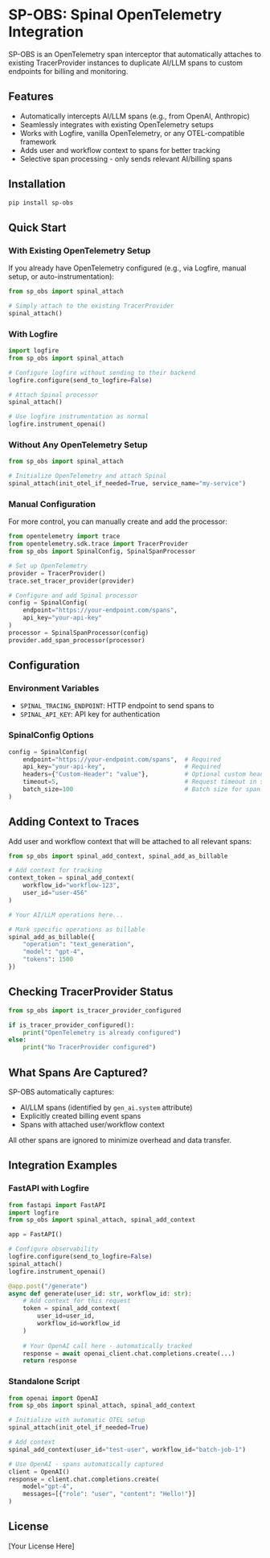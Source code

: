 # SP-OBS: Spinal OpenTelemetry Integration

SP-OBS is an OpenTelemetry span interceptor that automatically attaches to existing TracerProvider instances to duplicate AI/LLM spans to custom endpoints for billing and monitoring.

## Features

- Automatically intercepts AI/LLM spans (e.g., from OpenAI, Anthropic)
- Seamlessly integrates with existing OpenTelemetry setups
- Works with Logfire, vanilla OpenTelemetry, or any OTEL-compatible framework
- Adds user and workflow context to spans for better tracking
- Selective span processing - only sends relevant AI/billing spans

## Installation

```bash
pip install sp-obs
```

## Quick Start

### With Existing OpenTelemetry Setup

If you already have OpenTelemetry configured (e.g., via Logfire, manual setup, or auto-instrumentation):

```python
from sp_obs import spinal_attach

# Simply attach to the existing TracerProvider
spinal_attach()
```

### With Logfire

```python
import logfire
from sp_obs import spinal_attach

# Configure logfire without sending to their backend
logfire.configure(send_to_logfire=False)

# Attach Spinal processor
spinal_attach()

# Use logfire instrumentation as normal
logfire.instrument_openai()
```

### Without Any OpenTelemetry Setup

```python
from sp_obs import spinal_attach

# Initialize OpenTelemetry and attach Spinal
spinal_attach(init_otel_if_needed=True, service_name="my-service")
```

### Manual Configuration

For more control, you can manually create and add the processor:

```python
from opentelemetry import trace
from opentelemetry.sdk.trace import TracerProvider
from sp_obs import SpinalConfig, SpinalSpanProcessor

# Set up OpenTelemetry
provider = TracerProvider()
trace.set_tracer_provider(provider)

# Configure and add Spinal processor
config = SpinalConfig(
    endpoint="https://your-endpoint.com/spans",
    api_key="your-api-key"
)
processor = SpinalSpanProcessor(config)
provider.add_span_processor(processor)
```

## Configuration

### Environment Variables

- `SPINAL_TRACING_ENDPOINT`: HTTP endpoint to send spans to
- `SPINAL_API_KEY`: API key for authentication

### SpinalConfig Options

```python
config = SpinalConfig(
    endpoint="https://your-endpoint.com/spans",  # Required
    api_key="your-api-key",                      # Required
    headers={"Custom-Header": "value"},          # Optional custom headers
    timeout=5,                                   # Request timeout in seconds
    batch_size=100                               # Batch size for span export
)
```

## Adding Context to Traces

Add user and workflow context that will be attached to all relevant spans:

```python
from sp_obs import spinal_add_context, spinal_add_as_billable

# Add context for tracking
context_token = spinal_add_context(
    workflow_id="workflow-123",
    user_id="user-456"
)

# Your AI/LLM operations here...

# Mark specific operations as billable
spinal_add_as_billable({
    "operation": "text_generation",
    "model": "gpt-4",
    "tokens": 1500
})
```

## Checking TracerProvider Status

```python
from sp_obs import is_tracer_provider_configured

if is_tracer_provider_configured():
    print("OpenTelemetry is already configured")
else:
    print("No TracerProvider configured")
```

## What Spans Are Captured?

SP-OBS automatically captures:
- AI/LLM spans (identified by `gen_ai.system` attribute)
- Explicitly created billing event spans
- Spans with attached user/workflow context

All other spans are ignored to minimize overhead and data transfer.

## Integration Examples

### FastAPI with Logfire

```python
from fastapi import FastAPI
import logfire
from sp_obs import spinal_attach, spinal_add_context

app = FastAPI()

# Configure observability
logfire.configure(send_to_logfire=False)
spinal_attach()
logfire.instrument_openai()

@app.post("/generate")
async def generate(user_id: str, workflow_id: str):
    # Add context for this request
    token = spinal_add_context(
        user_id=user_id,
        workflow_id=workflow_id
    )
    
    # Your OpenAI call here - automatically tracked
    response = await openai_client.chat.completions.create(...)
    return response
```

### Standalone Script

```python
from openai import OpenAI
from sp_obs import spinal_attach, spinal_add_context

# Initialize with automatic OTEL setup
spinal_attach(init_otel_if_needed=True)

# Add context
spinal_add_context(user_id="test-user", workflow_id="batch-job-1")

# Use OpenAI - spans automatically captured
client = OpenAI()
response = client.chat.completions.create(
    model="gpt-4",
    messages=[{"role": "user", "content": "Hello!"}]
)
```

## License

[Your License Here]